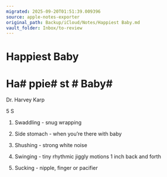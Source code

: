 ```yaml
---
migrated: 2025-09-20T01:51:39.009396
source: apple-notes-exporter
original_path: Backup/iCloud/Notes/Happiest Baby.md
vault_folder: Inbox/to-review
---
```

# Happiest Baby

# Ha# ppie# st # Baby# 

Dr. Harvey Karp

5 S 
1. Swaddling - snug wrapping
2. Side stomach - when you’re there with baby
3. Shushing - strong white noise 
4. Swinging - tiny rhythmic jiggly motions 1 inch back and forth

5. Sucking - nipple, finger or pacifier 


